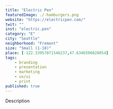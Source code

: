 ```yaml
---
title: "Electric Pen"
featuredImage: ./-hamburgers.png
website: "https://electricpen.com/"
twit: ""
inst: "electric.pen"
category: "E"
city: "Seattle"
neighborhood: "Fremont"
size: "Small (1-10)"
place: [-122.33957071546237,47.6346596028054]
tags:
    - branding
    - presentation
    - marketing
    - ux/ui
    - print
published: true
---
```


Description
